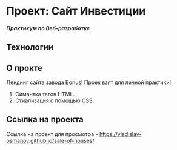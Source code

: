 # Проект: Сайт Инвестиции
##### Практикум по Веб-разработке

## Технологии


## О прокте
Лендинг сайта завода Bonus! Проек взят для личной практики! 
1. Симантка тегов HTML.
2. Стиализация с помощью CSS.

## Ссылка на проекта
Ссылка на проект для просмотра - https://vladislav-osmanov.github.io/sale-of-houses/
